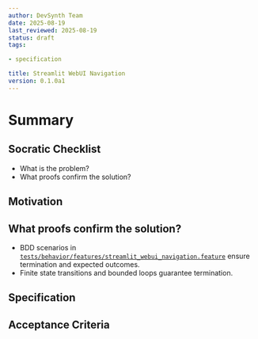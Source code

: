 ```yaml
---
author: DevSynth Team
date: 2025-08-19
last_reviewed: 2025-08-19
status: draft
tags:

- specification

title: Streamlit WebUI Navigation
version: 0.1.0a1
---
```


<!--
Required metadata fields:
- author: document author
- date: creation date
- last_reviewed: last review date
- status: draft | review | published
- tags: search keywords
- title: short descriptive name
- version: specification version
-->

# Summary

## Socratic Checklist
- What is the problem?
- What proofs confirm the solution?

## Motivation

## What proofs confirm the solution?
- BDD scenarios in [`tests/behavior/features/streamlit_webui_navigation.feature`](../../tests/behavior/features/streamlit_webui_navigation.feature) ensure termination and expected outcomes.
- Finite state transitions and bounded loops guarantee termination.


## Specification

## Acceptance Criteria
